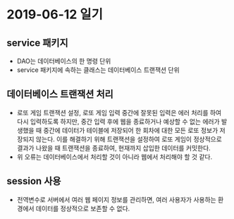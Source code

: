 # 2019-06-12 일기

## service 패키지
- DAO는 데이터베이스의 한 명령 단위
- service 패키지에 속하는 클래스는 데이터베이스 트랜잭션 단위

## 데이터베이스 트랜잭션 처리
- 로또 게임 트랜잭션 설정, 로또 게임 입력 중간에 잘못된 입력은 에러 처리를 하여 다시 입력하도록 하지만, 중간 입력 후에 웹을 종료하거나 예상할 수 없는 에러가 발생했을 때 중간에 데이터가 테이블에 저장되어 한 회차에 대한 모든 로또 정보가 저장되지 않는다. 이를 해결하기 위해 트랜잭션을 설정하여 로또 게임이 정상적으로 결과가 나왔을 때 트랜잭션을 종료하여, 현재까지 삽입한 데이터를 커밋한다.
- 위 오류는 데이터베이스에서 처리할 것이 아니라 웹에서 처리해야 할 것 같다.

## session 사용
- 전역변수로 서버에서 여러 웹 페이지 정보를 관리하면, 여러 사용자가 사용하는 환경에서 데이터를 정상적으로 보존할 수 없다.
